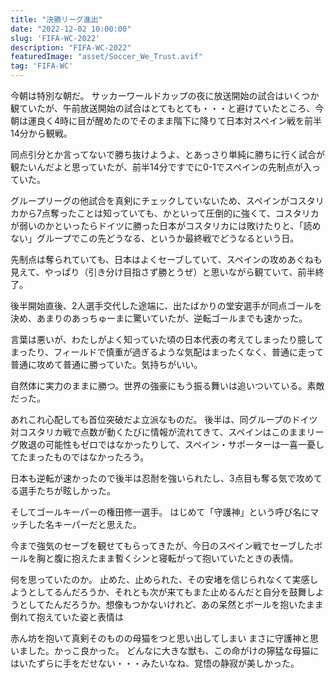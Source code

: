 ```yaml
---
title: "決勝リーグ進出"
date: "2022-12-02 10:00:00"
slug: 'FIFA-WC-2022'
description: "FIFA-WC-2022"
featuredImage: "asset/Soccer_We_Trust.avif"
tag: 'FIFA-WC'
---
```

今朝は特別な朝だ。 サッカーワールドカップの夜に放送開始の試合はいくつか観ていたが、午前放送開始の試合はとてもとても・・・と避けていたところ、今朝は運良く4時に目が醒めたのでそのまま階下に降りて日本対スペイン戦を前半14分から観戦。

同点引分とか言ってないで勝ち抜けようよ、とあっさり単純に勝ちに行く試合が観たいんだよと思っていたが、前半14分ですでに0-1でスペインの先制点が入っていた。

グループリーグの他試合を真剣にチェックしていないため、スペインがコスタリカから7点奪ったことは知っていても、かといって圧倒的に強くて、コスタリカが弱いのかといったらドイツに勝った日本がコスタリカには敗けたりと、「読めない」グループでこの先どうなる、というか最終戦でどうなるという日。

先制点は奪られていても、日本はよくセーブしていて、スペインの攻めあぐねも見えて、やっぱり（引き分け目指さず勝とうぜ）と思いながら観ていて、前半終了。

後半開始直後、2人選手交代した途端に、出たばかりの堂安選手が同点ゴールを決め、あまりのあっちゅーまに驚いていたが、逆転ゴールまでも速かった。

言葉は悪いが、わたしがよく知っていた頃の日本代表の考えてしまったり臆してまったり、フィールドで慎重が過ぎるような気配はまったくなく、普通に走って普通に攻めて普通に勝っていた。気持ちがいい。

自然体に実力のままに勝つ。世界の強豪にもう振る舞いは追いついている。素敵だった。

あれこれ心配しても首位突破だよ立派なものだ。 後半は、同グループのドイツ対コスタリカ戦で点数が動くたびに情報が流れてきて、スペインはこのままリーグ敗退の可能性もゼロではなかったりして、スペイン・サポーターは一喜一憂してたまったものではなかったろう。

日本も逆転が速かったので後半は忍耐を強いられたし、3点目も奪る気で攻めてる選手たちが眩しかった。

そしてゴールキーパーの権田修一選手。 はじめて「守護神」という呼び名にマッチした名キーパーだと思えた。

今まで強気のセーブを観せてもらってきたが、今日のスペイン戦でセーブしたボールを胸と腹に抱えたまま暫くシンと寝転がって抱いていたときの表情。

何を思っていたのか。 止めた、止められた、その安堵を信じられなくて実感しようとしてるんだろうか、それとも次が来てもまた止めるんだと自分を鼓舞しようとしてたんだろうか。想像もつかないけれど、あの呆然とボールを抱いたまま倒れて抱えていた姿と表情は

赤ん坊を抱いて真剣そのものの母猫をつと思い出してしまい まさに守護神と思いました。かっこ良かった。 どんなに大きな獣も、この命がけの獰猛な母猫にはいたずらに手をだせない・・・みたいなね、覚悟の静寂が美しかった。
